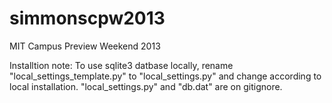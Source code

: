 simmonscpw2013
==============

MIT Campus Preview Weekend 2013

Installtion note:
To use sqlite3 datbase locally, rename "local_settings_template.py" to "local_settings.py" and change according to local installation. "local_settings.py" and "db.dat" are on gitignore.
